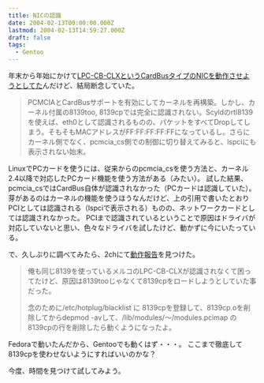 ```yaml
---
title: NICの認識
date: 2004-02-13T00:00:00.000Z
lastmod: 2004-02-13T14:59:27.000Z
draft: false
tags:
  - Gentoo
---
```


年末から年始にかけて[LPC-CB-CLXというCardBusタイプのNICを動作させようとしてた](/posts/20040106/p01)んだけど、結局断念していた。

> PCMCIAとCardBusサポートを有効にしてカーネルを再構築。しかし、カーネル付属の8139too, 8139cpでは完全に認識されない。Scyldのrtl8139を使えば、eth0として認識されるものの、パケットをすべてDropしてしまう。そもそもMACアドレスがFF:FF:FF:FF:FFになっているし。さらにカーネル側でなく、pcmcia_cs側での制御に切り替えてみると、lspciにも表示されない始末。

LinuxでPCカードを使うには、従来からのpcmcia_csを使う方法と、カーネル2.4以降で対応したPCカード機能を使う方法がある（みたい）。 試した結果、pcmcia_csではCardBus自体が認識されなかった（PCカードは認識していた）。 芽があるのはカーネルの機能を使うほうなんだけど、上の引用で書いたとおりPCIとしては認識される（lspciで表示される）ものの、ネットワークカードとしては認識されなかった。 PCIまで認識されているということで原因はドライバが対応していないと思い、色々なドライバを試したけど、動かずに今にいたっている。

で、久しぶりに調べてみたら、2chにて[動作報告](http://pc.2ch.net/test/read.cgi/linux/1073407902/370)を見つけた。

> 俺も同じ8139を使っているメルコのLPC-CB-CLXが認識されなくて困ってたけど、原因は8139tooじゃなくて8139cpをロードしようとしていた事だった。
>
> 念のために/etc/hotplug/blacklist に 8139cpを登録して、8139cp.oを削除してからdepmod -avして、/lib/modules/〜/modules.pcimap の8139cpの行を削除したら動くようになったよ。

Fedoraで動いたんだから、Gentooでも動くはず・・・。 ここまで徹底して8139cpを使わせないようにすればいいのかな？

今度、時間を見つけて試してみよう。
